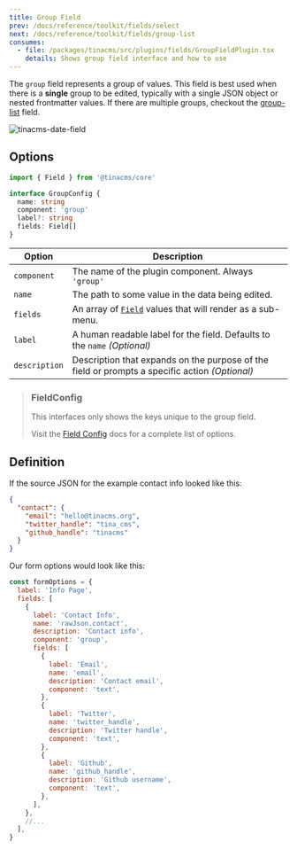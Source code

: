 ```yaml
---
title: Group Field
prev: /docs/reference/toolkit/fields/select
next: /docs/reference/toolkit/fields/group-list
consumes:
  - file: /packages/tinacms/src/plugins/fields/GroupFieldPlugin.tsx
    details: Shows group field interface and how to use
---
```


The `group` field represents a group of values. This field is best used when there is a **single** group to be edited, typically with a single JSON object or nested frontmatter values. If there are multiple groups, checkout the [group-list](/docs/reference/toolkit/fields/group-list) field.

![tinacms-date-field](/img/fields/group.gif)

## Options

```typescript
import { Field } from '@tinacms/core'

interface GroupConfig {
  name: string
  component: 'group'
  label?: string
  fields: Field[]
}
```

| Option        | Description                                                                                    |
| ------------- | ---------------------------------------------------------------------------------------------- |
| `component`   | The name of the plugin component. Always `'group'`                                             |
| `name`        | The path to some value in the data being edited.                                               |
| `fields`      | An array of [`Field`](/docs/reference/toolkit/fields) values that will render as a sub-menu.   |
| `label`       | A human readable label for the field. Defaults to the `name` _(Optional)_                      |
| `description` | Description that expands on the purpose of the field or prompts a specific action _(Optional)_ |

> ### FieldConfig
>
> This interfaces only shows the keys unique to the group field.
>
> Visit the [Field Config](/docs/reference/toolkit/fields) docs for a complete list of options.

## Definition

If the source JSON for the example contact info looked like this:

```json
{
  "contact": {
    "email": "hello@tinacms.org",
    "twitter_handle": "tina_cms",
    "github_handle": "tinacms"
  }
}
```

Our form options would look like this:

```javascript
const formOptions = {
  label: 'Info Page',
  fields: [
    {
      label: 'Contact Info',
      name: 'rawJson.contact',
      description: 'Contact info',
      component: 'group',
      fields: [
        {
          label: 'Email',
          name: 'email',
          description: 'Contact email',
          component: 'text',
        },
        {
          label: 'Twitter',
          name: 'twitter_handle',
          description: 'Twitter handle',
          component: 'text',
        },
        {
          label: 'Github',
          name: 'github_handle',
          description: 'Github username',
          component: 'text',
        },
      ],
    },
    //...
  ],
}
```
